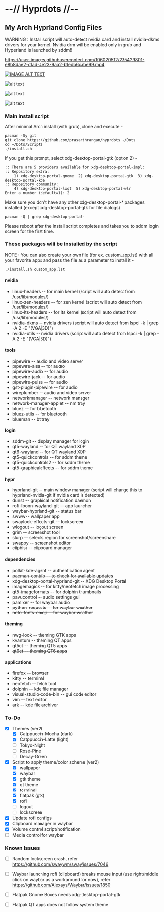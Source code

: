 # --// Hyprdots //--

## My Arch Hyprland Config Files

WARNING : Install script will auto-detect nvidia card and install nvidia-dkms drivers for your kernel.
Nvidia drm will be enabled only in grub and Hyperland is launched by sddm!!

https://user-images.githubusercontent.com/106020512/235429801-e8b8dae2-c1ad-4e23-9aa2-b1edb6cabe99.mp4

[![IMAGE ALT TEXT](https://github.com/prasanthrangan/hyprdots/assets/106020512/3c32fc09-0679-49e6-88f3-78a31d9ed14c)](https://www.youtube.com/watch?v=_nyStxAI75s)

![alt text](https://raw.githubusercontent.com/prasanthrangan/hyprdots/main/Source/screenshot_1.png)

![alt text](https://raw.githubusercontent.com/prasanthrangan/hyprdots/main/Source/screenshot_2.png)

![alt text](https://raw.githubusercontent.com/prasanthrangan/hyprdots/main/Source/screenshot_3.png)

### Main install script
After minimal Arch install (with grub), clone and execute -
```
pacman -Sy git
git clone https://github.com/prasanthrangan/hyprdots ~/Dots
cd ~/Dots/Scripts
./install.sh
```

If you get this prompt, select xdg-desktop-portal-gtk (option 2) -
```
:: There are 5 providers available for xdg-desktop-portal-impl:
:: Repository extra:
    1) xdg-desktop-portal-gnome  2) xdg-desktop-portal-gtk  3) xdg-desktop-portal-kde
:: Repository community:
    4) xdg-desktop-portal-lxqt  5) xdg-desktop-portal-wlr
Enter a number (default=1): 2
```

Make sure you don't have any other xdg-desktop-portal-* packages installed (except xdg-desktop-portal-gtk for file dialogs)
```
pacman -Q | grep xdg-desktop-portal-
```

Please reboot after the install script completes and takes you to sddm login screen for the first time.


### These packages will be installed by the script
NOTE : You can also create your own file (for ex. custom_app.lst) with all your favorite apps and pass the file as a parameter to install it -
```
./install.sh custom_app.lst
```

#### nvidia
- linux-headers -- for main kernel (script will auto detect from /usr/lib/modules/)
- linux-zen-headers -- for zen kernel (script will auto detect from /usr/lib/modules/)
- linux-lts-headers -- for lts kernel (script will auto detect from /usr/lib/modules/)
- nvidia-dkms -- nvidia drivers (script will auto detect from lspci -k | grep -A 2 -E "(VGA|3D)")
- nvidia-utils -- nvidia drivers (script will auto detect from lspci -k | grep -A 2 -E "(VGA|3D)")

#### tools
- pipewire -- audio and video server
- pipewire-alsa -- for audio
- pipewire-audio -- for audio
- pipewire-jack -- for audio
- pipewire-pulse -- for audio
- gst-plugin-pipewire -- for audio
- wireplumber -- audio and video server
- networkmanager -- network manager
- network-manager-applet -- nm tray
- bluez -- for bluetooth
- bluez-utils -- for bluetooth
- blueman -- bt tray

#### login
- sddm-git -- display manager for login
- qt5-wayland -- for QT wayland XDP
- qt6-wayland -- for QT wayland XDP
- qt5-quickcontrols -- for sddm theme
- qt5-quickcontrols2 -- for sddm theme
- qt5-graphicaleffects -- for sddm theme

#### hypr
- hyprland-git -- main window manager (script will change this to hyprland-nvidia-git if nvidia card is detected)
- dunst -- graphical notification daemon
- rofi-lbonn-wayland-git -- app launcher
- waybar-hyprland-git -- status bar
- swww-- wallpaper app
- swaylock-effects-git -- lockscreen
- wlogout -- logout screen
- grim -- screenshot tool
- slurp -- selects region for screenshot/screenshare
- swappy -- screenshot editor
- cliphist -- clipboard manager

#### dependencies
- polkit-kde-agent -- authentication agent
- ~~pacman-contrib -- to check for available updates~~
- xdg-desktop-portal-hyprland-git -- XDG Desktop Portal
- imagemagick -- for kitty/neofetch image processing
- qt5-imageformats -- for dolphin thumbnails
- pavucontrol -- audio settings gui
- pamixer -- for waybar audio
- ~~python-requests -- for waybar weather~~
- ~~noto-fonts-emoji -- for waybar weather~~

#### theming
- nwg-look -- theming GTK apps
- kvantum -- theming QT apps
- qt5ct -- theming QT5 apps
- ~~qt6ct -- theming QT6 apps~~

#### applications
- firefox -- browser
- kitty -- terminal
- neofetch -- fetch tool
- dolphin -- kde file manager
- visual-studio-code-bin -- gui code editor
- vim -- text editor
- ark -- kde file archiver

### To-Do
- [x] Themes (ver2)
    - [x] Catppuccin-Mocha (dark)
    - [x] Catppuccin-Latte (light)
    - [ ] Tokyo-Night
    - [ ] Rosé-Pine
    - [ ] Decay-Green

- [x] Script to apply theme/color scheme (ver2)
    - [x] wallpaper
    - [x] waybar
    - [x] gtk theme
    - [x] qt theme
    - [x] terminal
    - [x] flatpak (gtk)
    - [x] rofi
    - [ ] logout
    - [ ] lockscreen

- [x] Update rofi configs
- [x] Clipboard manager in waybar
- [x] Volume control script/notification
- [ ] Media control for waybar

### Known Issues
- [ ] Random lockscreen crash, refer https://github.com/swaywm/sway/issues/7046
- [ ] Waybar launching rofi (clipboard) breaks mouse input (use right/middle click on waybar as a workaround for now), refer https://github.com/Alexays/Waybar/issues/1850
- [ ] Flatpak Gnome Boxes needs xdg-desktop-portal-gtk
- [ ] Flatpak QT apps does not follow system theme

